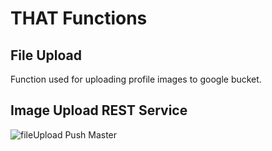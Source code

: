 # THAT Functions

## File Upload

Function used for uploading profile images to google bucket.

## Image Upload REST Service

![fileUpload Push Master](https://github.com/ThatConference/that-api-functions/workflows/fileUpload%20Push%20Master/badge.svg?branch=master)

